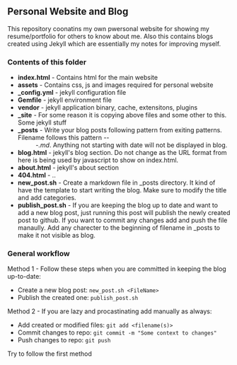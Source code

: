## Personal Website and Blog

This repository coonatins my own pwersonal website for showing my resume/portfolio for others to know about me. Also this contains blogs created using Jekyll which are essentially my notes for improving myself.

### Contents of this folder
- **index.html** - Contains html for the main website 
- **assets** - Contains css, js and images required for personal website
- **_config.yml** - jekyll configuration file
- **Gemfile** - jekyll environment file
- **vendor** - jekyll application binary, cache, extensitons, plugins 
- **_site** - For some reason it is copying above files and some other to this. Some jekyll stuff
- **_posts** - Write your blog posts following pattern from exiting patterns. Filename follows this pattern *<YYYY>-<MM>-<DD>-<FileName>.md*. Anything not starting with date will not be displayed in blog.
- **blog.html** - jekyll's blog section. Do not change as the URL format from here is being used by javascript to show on index.html.
- **about.html** - jekyll's about section
- **404.html** - ..
- **new_post.sh** - Create a markdown file in _posts directory. It kind of have the template to start writing the blog. Make sure to modify the title and add categories. 
- **publish_post.sh** - If you are keeping the blog up to date and want to add a new blog post, just running this post will publish the newly created post to github. If you want to commit any changes add and push the file manaully. Add any charecter to the beginning of filename in _posts to make it not visible as blog.

### General workflow

Method 1 - Follow these steps when you are committed in keeping the blog up-to-date:

- Create a new blog post: `new_post.sh <FileName>`
- Publish the created one: `publish_post.sh`

Method 2 - If you are lazy and procastinating add manually as always:

- Add created or modified files: `git add <filename(s)>`
- Commit changes to repo: `git commit -m "Some context to changes"`
- Push changes to repo: `git push`

Try to follow the first method
